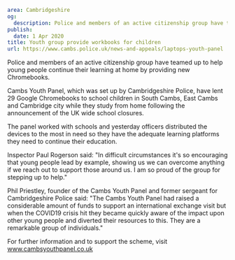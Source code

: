 ```yaml
area: Cambridgeshire
og:
  description: Police and members of an active citizenship group have teamed up to help young people continue their learning at home by providing new Chromebooks.
publish:
  date: 1 Apr 2020
title: Youth group provide workbooks for children
url: https://www.cambs.police.uk/news-and-appeals/laptops-youth-panel
```

Police and members of an active citizenship group have teamed up to help young people continue their learning at home by providing new Chromebooks.

Cambs Youth Panel, which was set up by Cambridgeshire Police, have lent 29 Google Chromebooks to school children in South Cambs, East Cambs and Cambridge city while they study from home following the announcement of the UK wide school closures.

The panel worked with schools and yesterday officers distributed the devices to the most in need so they have the adequate learning platforms they need to continue their education.

Inspector Paul Rogerson said: "In difficult circumstances it's so encouraging that young people lead by example, showing us we can overcome anything if we reach out to support those around us. I am so proud of the group for stepping up to help."

Phil Priestley, founder of the Cambs Youth Panel and former sergeant for Cambridgeshire Police said: "The Cambs Youth Panel had raised a considerable amount of funds to support an international exchange visit but when the COVID19 crisis hit they became quickly aware of the impact upon other young people and diverted their resources to this. They are a remarkable group of individuals."

For further information and to support the scheme, visit www.cambsyouthpanel.co.uk
